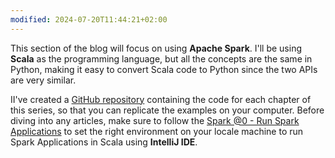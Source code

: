```yaml
---
modified: 2024-07-20T11:44:21+02:00
---
```

This section of the blog will focus on using **Apache Spark**. I'll be using **Scala** as the programming language, but all the concepts are the same in Python, making it easy to convert Scala code to Python since the two APIs are very similar.

II've created a [GitHub repository](https://github.com/simdangelo/apache-spark-blog-tutorial) containing the code for each chapter of this series, so that you can replicate the examples on your computer. Before diving into any articles, make sure to follow the [Spark @0 - Run Spark Applications](Apache%20Spark/Spark%20@0%20-%20Run%20Spark%20Applications.md) to set the right environment on your locale machine to run Spark Applications in Scala using **IntelliJ IDE**.